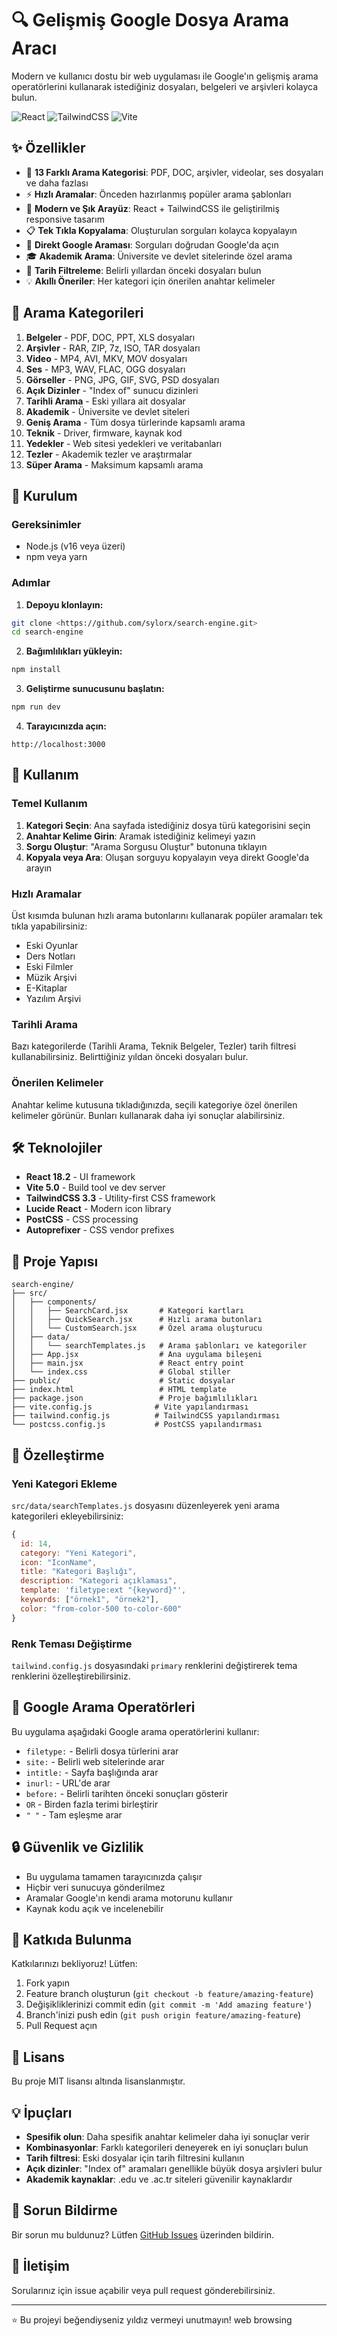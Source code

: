 # 🔍 Gelişmiş Google Dosya Arama Aracı

Modern ve kullanıcı dostu bir web uygulaması ile Google'ın gelişmiş arama operatörlerini kullanarak istediğiniz dosyaları, belgeleri ve arşivleri kolayca bulun.

![React](https://img.shields.io/badge/React-18.2-blue)
![TailwindCSS](https://img.shields.io/badge/TailwindCSS-3.3-38bdf8)
![Vite](https://img.shields.io/badge/Vite-5.0-646cff)

## ✨ Özellikler

- 🎯 **13 Farklı Arama Kategorisi**: PDF, DOC, arşivler, videolar, ses dosyaları ve daha fazlası
- ⚡ **Hızlı Aramalar**: Önceden hazırlanmış popüler arama şablonları
- 🎨 **Modern ve Şık Arayüz**: React + TailwindCSS ile geliştirilmiş responsive tasarım
- 📋 **Tek Tıkla Kopyalama**: Oluşturulan sorguları kolayca kopyalayın
- 🚀 **Direkt Google Araması**: Sorguları doğrudan Google'da açın
- 🎓 **Akademik Arama**: Üniversite ve devlet sitelerinde özel arama
- 📅 **Tarih Filtreleme**: Belirli yıllardan önceki dosyaları bulun
- 💡 **Akıllı Öneriler**: Her kategori için önerilen anahtar kelimeler

## 🎯 Arama Kategorileri

1. **Belgeler** - PDF, DOC, PPT, XLS dosyaları
2. **Arşivler** - RAR, ZIP, 7z, ISO, TAR dosyaları
3. **Video** - MP4, AVI, MKV, MOV dosyaları
4. **Ses** - MP3, WAV, FLAC, OGG dosyaları
5. **Görseller** - PNG, JPG, GIF, SVG, PSD dosyaları
6. **Açık Dizinler** - "Index of" sunucu dizinleri
7. **Tarihli Arama** - Eski yıllara ait dosyalar
8. **Akademik** - Üniversite ve devlet siteleri
9. **Geniş Arama** - Tüm dosya türlerinde kapsamlı arama
10. **Teknik** - Driver, firmware, kaynak kod
11. **Yedekler** - Web sitesi yedekleri ve veritabanları
12. **Tezler** - Akademik tezler ve araştırmalar
13. **Süper Arama** - Maksimum kapsamlı arama

## 🚀 Kurulum

### Gereksinimler

- Node.js (v16 veya üzeri)
- npm veya yarn

### Adımlar

1. **Depoyu klonlayın:**
```bash
git clone <https://github.com/sylorx/search-engine.git>
cd search-engine
```

2. **Bağımlılıkları yükleyin:**
```bash
npm install
```

3. **Geliştirme sunucusunu başlatın:**
```bash
npm run dev
```

4. **Tarayıcınızda açın:**
```
http://localhost:3000
```

## 📖 Kullanım

### Temel Kullanım

1. **Kategori Seçin**: Ana sayfada istediğiniz dosya türü kategorisini seçin
2. **Anahtar Kelime Girin**: Aramak istediğiniz kelimeyi yazın
3. **Sorgu Oluştur**: "Arama Sorgusu Oluştur" butonuna tıklayın
4. **Kopyala veya Ara**: Oluşan sorguyu kopyalayın veya direkt Google'da arayın

### Hızlı Aramalar

Üst kısımda bulunan hızlı arama butonlarını kullanarak popüler aramaları tek tıkla yapabilirsiniz:

- Eski Oyunlar
- Ders Notları
- Eski Filmler
- Müzik Arşivi
- E-Kitaplar
- Yazılım Arşivi

### Tarihli Arama

Bazı kategorilerde (Tarihli Arama, Teknik Belgeler, Tezler) tarih filtresi kullanabilirsiniz. Belirttiğiniz yıldan önceki dosyaları bulur.

### Önerilen Kelimeler

Anahtar kelime kutusuna tıkladığınızda, seçili kategoriye özel önerilen kelimeler görünür. Bunları kullanarak daha iyi sonuçlar alabilirsiniz.

## 🛠️ Teknolojiler

- **React 18.2** - UI framework
- **Vite 5.0** - Build tool ve dev server
- **TailwindCSS 3.3** - Utility-first CSS framework
- **Lucide React** - Modern icon library
- **PostCSS** - CSS processing
- **Autoprefixer** - CSS vendor prefixes

## 📁 Proje Yapısı

```
search-engine/
├── src/
│   ├── components/
│   │   ├── SearchCard.jsx       # Kategori kartları
│   │   ├── QuickSearch.jsx      # Hızlı arama butonları
│   │   └── CustomSearch.jsx     # Özel arama oluşturucu
│   ├── data/
│   │   └── searchTemplates.js   # Arama şablonları ve kategoriler
│   ├── App.jsx                  # Ana uygulama bileşeni
│   ├── main.jsx                 # React entry point
│   └── index.css                # Global stiller
├── public/                      # Static dosyalar
├── index.html                   # HTML template
├── package.json                 # Proje bağımlılıkları
├── vite.config.js              # Vite yapılandırması
├── tailwind.config.js          # TailwindCSS yapılandırması
└── postcss.config.js           # PostCSS yapılandırması
```

## 🎨 Özelleştirme

### Yeni Kategori Ekleme

`src/data/searchTemplates.js` dosyasını düzenleyerek yeni arama kategorileri ekleyebilirsiniz:

```javascript
{
  id: 14,
  category: "Yeni Kategori",
  icon: "IconName",
  title: "Kategori Başlığı",
  description: "Kategori açıklaması",
  template: 'filetype:ext "{keyword}"',
  keywords: ["örnek1", "örnek2"],
  color: "from-color-500 to-color-600"
}
```

### Renk Teması Değiştirme

`tailwind.config.js` dosyasındaki `primary` renklerini değiştirerek tema renklerini özelleştirebilirsiniz.

## 📝 Google Arama Operatörleri

Bu uygulama aşağıdaki Google arama operatörlerini kullanır:

- `filetype:` - Belirli dosya türlerini arar
- `site:` - Belirli web sitelerinde arar
- `intitle:` - Sayfa başlığında arar
- `inurl:` - URL'de arar
- `before:` - Belirli tarihten önceki sonuçları gösterir
- `OR` - Birden fazla terimi birleştirir
- `" "` - Tam eşleşme arar

## 🔒 Güvenlik ve Gizlilik

- Bu uygulama tamamen tarayıcınızda çalışır
- Hiçbir veri sunucuya gönderilmez
- Aramalar Google'ın kendi arama motorunu kullanır
- Kaynak kodu açık ve incelenebilir

## 🤝 Katkıda Bulunma

Katkılarınızı bekliyoruz! Lütfen:

1. Fork yapın
2. Feature branch oluşturun (`git checkout -b feature/amazing-feature`)
3. Değişikliklerinizi commit edin (`git commit -m 'Add amazing feature'`)
4. Branch'inizi push edin (`git push origin feature/amazing-feature`)
5. Pull Request açın

## 📄 Lisans

Bu proje MIT lisansı altında lisanslanmıştır.

## 💡 İpuçları

- **Spesifik olun**: Daha spesifik anahtar kelimeler daha iyi sonuçlar verir
- **Kombinasyonlar**: Farklı kategorileri deneyerek en iyi sonuçları bulun
- **Tarih filtresi**: Eski dosyalar için tarih filtresini kullanın
- **Açık dizinler**: "Index of" aramaları genellikle büyük dosya arşivleri bulur
- **Akademik kaynaklar**: .edu ve .ac.tr siteleri güvenilir kaynaklardır

## 🐛 Sorun Bildirme

Bir sorun mu buldunuz? Lütfen [GitHub Issues](https://github.com/your-repo/issues) üzerinden bildirin.

## 📧 İletişim

Sorularınız için issue açabilir veya pull request gönderebilirsiniz.

---

⭐ Bu projeyi beğendiyseniz yıldız vermeyi unutmayın!
web browsing
